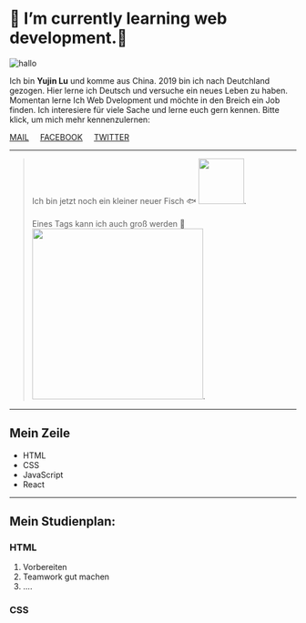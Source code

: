 #  👋 I’m currently learning web development.🌱 

![hallo](https://media0.giphy.com/media/dsPBfiEEozyXUXShhB/giphy.gif?cid=ecf05e47tnb3asj9dek6v7ujqntzkoc6dx5astf4uhpuk0dr&rid=giphy.gif&ct=g)



Ich bin **Yujin Lu** und komme aus China. 2019 bin ich nach Deutchland gezogen. Hier lerne ich Deutsch und versuche ein neues Leben zu haben. Momentan lerne Ich Web Dvelopment und möchte in den Breich ein Job finden. Ich interesiere für viele Sache und lerne euch gern kennen. Bitte klick, um mich mehr kennenzulernen:

[MAIL](wuwujane@hotmail.com) &nbsp;&nbsp;&nbsp; [FACEBOOK](https://de-de.facebook.com) &nbsp;&nbsp;&nbsp; [TWITTER](https://de-de.facebook.com)

---

> Ich bin jetzt noch ein kleiner neuer Fisch 🐟
> <img src="https://cdn.sci.news/images/enlarge8/image_9358e-Coralliozetus-clausus.jpg" border-radius:20px width="80"/>.
> <br>
> <br>
> Eines Tags kann ich auch groß werden 🐳
> <img src="https://p1.itc.cn/q_70/images03/20210606/f21164ef46664c8bbd6710ca45bd9e20.jpeg" width="300"/>.

---

## Mein Zeile 
- HTML
- CSS
- JavaScript
- React

-----

## Mein Studienplan:

### HTML

1. Vorbereiten
1. Teamwork gut machen
1. ....

### CSS

<!--
**LuYujin9/LuYujin9** is a ✨ _special_ ✨ repository because its `README.md` (this file) appears on your GitHub profile.

Here are some ideas to get you started:

- 🔭 I’m currently working on ...
- 🌱 I’m currently learning ...
- 👯 I’m looking to collaborate on ...
- 🤔 I’m looking for help with ...
- 💬 Ask me about ...
- 📫 How to reach me: ...
- 😄 Pronouns: ...
- ⚡ Fun fact: ...
-->
